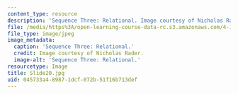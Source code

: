 ```yaml
---
content_type: resource
description: 'Sequence Three: Relational. Image courtesy of Nicholas Rader.'
file: /media/https%3A/open-learning-course-data-rc.s3.amazonaws.com/4-184-architectural-design-workshop-collage-method-and-form-spring-2004/045733a489871dcf072b51f16b713def_Slide20.jpg
file_type: image/jpeg
image_metadata:
  caption: 'Sequence Three: Relational.'
  credit: Image courtesy of Nicholas Rader.
  image-alt: 'Sequence Three: Relational.'
resourcetype: Image
title: Slide20.jpg
uid: 045733a4-8987-1dcf-072b-51f16b713def
---
```

